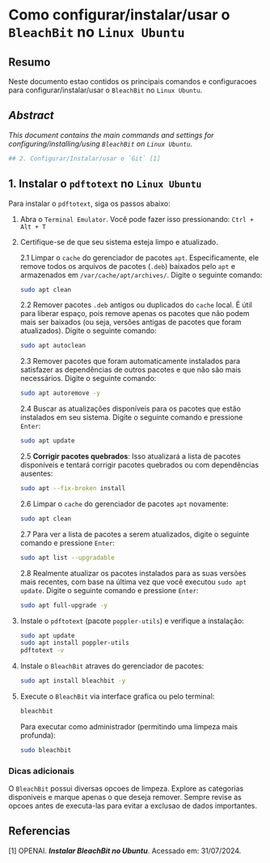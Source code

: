 # Como configurar/instalar/usar o `BleachBit` no `Linux Ubuntu`

## Resumo

Neste documento estao contidos os principais comandos e configuracoes para configurar/instalar/usar o `BleachBit` no `Linux Ubuntu`.

## _Abstract_

_This document contains the main commands and settings for configuring/installing/using `BleachBit` on `Linux Ubuntu`._


```python
## 2. Configurar/Instalar/usar o `Git` [1]
```

## 1. Instalar o `pdftotext` no `Linux Ubuntu`

Para instalar o `pdftotext`, siga os passos abaixo:

1. Abra o `Terminal Emulator`. Você pode fazer isso pressionando: `Ctrl + Alt + T`

2. Certifique-se de que seu sistema esteja limpo e atualizado.

    2.1 Limpar o `cache` do gerenciador de pacotes `apt`. Especificamente, ele remove todos os arquivos de pacotes (`.deb`) baixados pelo `apt` e armazenados em `/var/cache/apt/archives/`. Digite o seguinte comando:
    ```bash
    sudo apt clean
    ```

    2.2 Remover pacotes `.deb` antigos ou duplicados do `cache` local. É útil para liberar espaço, pois remove apenas os pacotes que não podem mais ser baixados (ou seja, versões antigas de pacotes que foram atualizados). Digite o seguinte comando:
    ```bash
    sudo apt autoclean
    ```

    2.3 Remover pacotes que foram automaticamente instalados para satisfazer as dependências de outros pacotes e que não são mais necessários. Digite o seguinte comando:
    ```bash
    sudo apt autoremove -y
    ```

    2.4 Buscar as atualizações disponíveis para os pacotes que estão instalados em seu sistema. Digite o seguinte comando e pressione `Enter`:
    ```bash
    sudo apt update
    ```

    2.5 **Corrigir pacotes quebrados**: Isso atualizará a lista de pacotes disponíveis e tentará corrigir pacotes quebrados ou com dependências ausentes:
    ```bash
    sudo apt --fix-broken install
    ```

    2.6 Limpar o `cache` do gerenciador de pacotes `apt` novamente:
    ```bash
    sudo apt clean
    ```

    2.7 Para ver a lista de pacotes a serem atualizados, digite o seguinte comando e pressione `Enter`:
    ```bash
    sudo apt list --upgradable
    ```

    2.8 Realmente atualizar os pacotes instalados para as suas versões mais recentes, com base na última vez que você executou `sudo apt update`. Digite o seguinte comando e pressione `Enter`:
    ```bash
    sudo apt full-upgrade -y
    ```

3. Instale o `pdftotext` (pacote `poppler-utils`) e verifique a instalação:
    ```bash
    sudo apt update
    sudo apt install poppler-utils
    pdftotext -v
    ```


2. Instale o `BleachBit` atraves do gerenciador de pacotes:
   ```bash
   sudo apt install bleachbit -y
   ```
3. Execute o `BleachBit` via interface grafica ou pelo terminal:
   ```bash
   bleachbit
   ```
   Para executar como administrador (permitindo uma limpeza mais profunda):
   ```bash
   sudo bleachbit
   ```

### Dicas adicionais

O `BleachBit` possui diversas opcoes de limpeza. Explore as categorias disponiveis e marque apenas o que deseja remover. Sempre revise as opcoes antes de executa-las para evitar a exclusao de dados importantes.

## Referencias

[1] OPENAI. ***Instalar BleachBit no Ubuntu***. Acessado em: 31/07/2024.
